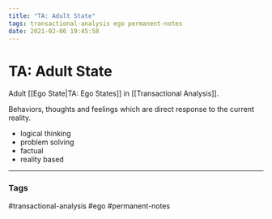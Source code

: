 ```yaml
---
title: "TA: Adult State"
tags: transactional-analysis ego permanent-notes
date: 2021-02-06 19:45:58
---
```


# TA: Adult State

Adult [[Ego State|TA: Ego States]] in [[Transactional Analysis]]. 

Behaviors, thoughts and feelings which are direct response to the current reality.

- logical thinking
- problem solving
- factual
- reality based

---
### Tags
#transactional-analysis #ego #permanent-notes
